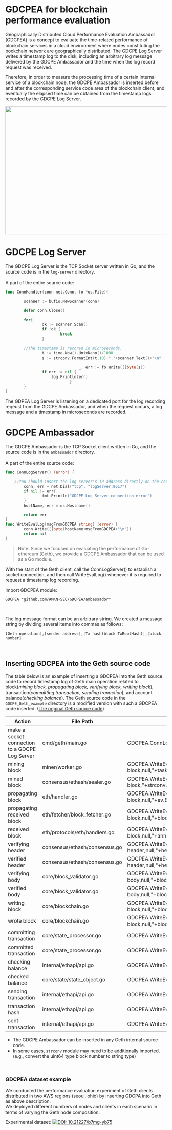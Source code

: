 # GDCPEA for blockchain performance evaluation
Geographically Distributed Cloud Performance Evaluation Ambassador (GDCPEA) is a concept to evaluate the time-related performance of blockchain services in a cloud environment where nodes constituting the bockchain network are geographically distributed. The GDCPE Log Server writes a timestamp log to the disk, including an arbitrary log message delivered by the GDCPE Ambassador and the time when the log record request was received.

Therefore, in order to measure the processing time of a certain internal service of a blockchain node, the GDCPE Ambassador is inserted before and after the corresponding service code area of the blockchain client, and eventually the elapsed time can be obtained from the timestamp logs recorded by the GDCPE Log Server.

<img src="https://github.com/tykim0402/GDCPEA/blob/main/GDCPEAmbassador.jpg?raw=true" width="750" height="400"> 
<br>

# GDCPE Log Server
The GDCPE Log Server is the TCP Socket server written in Go, and the source code is in the `log-server` directory.  
<br>
A part of the entire source code:
```go
func ConnHandler(conn net.Conn, fo *os.File){

        scanner := bufio.NewScanner(conn)

        defer conn.Close()

        for{
                ok := scanner.Scan()
                if !ok {
                        break
                }
		
		//The timestamp is recored in microseconds.
                t := time.Now().UnixNano()/1000
                s := strconv.FormatInt(t,10)+","+scanner.Text()+"\n"
                
								_, err := fo.Write([]byte(s))
                if err != nil {
	                log.Println(err)
						    }
        }
}
```
The GDPEA Log Server is listening on a dedicated port for the log recording reqeust from the GDCPE Ambassador, and when the request occurs, a log message and a timestamp in microseconds are recorded.
<br>

# GDCPE Ambassador
The GDCPE Ambassador is the TCP Socket client written in Go, and the source code is in the `ambassador` directory.  
<br>
A part of the entire source code:
```go
func ConnLogServer() (error) {

	//You should insert the log server's IP address directly on the code or map it to the DNS address within the host file.
        conn, err = net.Dial("tcp", "logServer:9617")
        if nil != err{
                fmt.Println("GDCPE Log Server connection error")
        }
        hostName, err = os.Hostname()

        return err
}
func WriteEvalLog(msgFromGDCPEA string) (error) {
        conn.Write([]byte(hostName+msgFromGDCPEA+"\n"))
        return nil
}
```
> Note: Since we focused on evaluating the performance of Go-ethereum (Geth), we provide a GDCPE Ambassador that can be used as a Go module.

With the start of the Geth client, call the ConnLogServer() to establish a socket connection, and then call WriteEvalLog() whenever it is required to request a timestamp log recording. 

Import GDCPEA module:
```angular2
GDCPEA "github.com/AMKN-SEC/GDCPEA/ambassador"
```

<br>

The log message format can be an arbitrary string. We created a message string by dividing several items into commas as follows:
```angular2
[Geth operation],[sender address],[Tx hash(block TxRootHash)],[block number]
```
<br>

## Inserting GDCPEA into the Geth source code
The table below is an example of inserting a GDCPEA into the Geth source code to record timestamp log of Geth main operation related to block(_mining block, propagating block, verifying block, writing block_), transaction(_committing transaction, sending tranaction_), and account balance(_checking balance_).
The Geth source code in the `GDCPE_Geth_example` directory is a modified version with such a GDCPEA code inserted. ([The original Geth source code](https://github.com/ethereum/go-ethereum.git))

| Action | File Path | GDCPEA Code / Log Message (Example) |
| --- | --- | --- |
| make a socket connection to a GDCPE Log Server | cmd/geth/main.go | GDCPEA.ConnLogServer() |
| mining block | miner/worker.go | GDCPEA.WriteEvalLog(",mining block,null,"+task.block.TxHash().String()+","+strconv.FormatUint(task.block.NumberU64(),10)) |
| mined block | consensus/ethash/sealer.go | GDCPEA.WriteEvalLog(",mined block,"+strconv.FormatInt(attempts,10)+","+block.TxHash().String()+","+strconv.FormatUint(number,10)) |
| propagating block | eth/handler.go | GDCPEA.WriteEvalLog(",propagating block,null,"+ev.Block.TxHash().String()+","+strconv.FormatUint(ev.Block.NumberU64(),10)) |
| propagating received block | eth/fetcher/block_fetcher.go | GDCPEA.WriteEvalLog(",propagating received block,null,"+block.Header().TxHash.String()+","+strconv.FormatUint(block.Header().Number.Uint64(),10)) |
| received block | eth/protocols/eth/handlers.go | GDCPEA.WriteEvalLog(",received block,null,"+ann.Block.TxHash().String()+","+strconv.FormatUint(ann.Block.NumberU64(),10)) |
| verifying header | consensus/ethash/consensus.go | GDCPEA.WriteEvalLog(",verifying header,null,"+header.TxHash.String()+","+strconv.FormatUint(header.Number.Uint64(),10)) |
| verified header | consensus/ethash/consensus.go | GDCPEA.WriteEvalLog(",verified header,null,"+header.TxHash.String()+","+strconv.FormatUint(header.Number.Uint64(),10)) |
| verifying body | core/block_validator.go | GDCPEA.WriteEvalLog(",verifying body,null,"+block.TxHash().String()+","+strconv.FormatUint(block.NumberU64(),10)) |
| verified body | core/block_validator.go | GDCPEA.WriteEvalLog(",verified body,null,"+block.TxHash().String()+","+strconv.FormatUint(block.NumberU64(),10)) |
| writing block | core/blockchain.go | GDCPEA.WriteEvalLog(",writing block,null,"+block.TxHash().String()+","+strconv.FormatUint(block.NumberU64(),10)) |
| wrote block | core/blockchain.go | GDCPEA.WriteEvalLog(",wrote block,null,"+block.TxHash().String()+","+strconv.FormatUint(block.NumberU64(),10)) |
| committing transaction | core/state_processor.go | GDCPEA.WriteEvalLog(",committing transaction,"+msg.From().String()+","+tx.Hash().String()+",null") |
| committed transaction | core/state_processor.go | GDCPEA.WriteEvalLog(",committed transaction,"+msg.From().String()+","+tx.Hash().String()+",null") |
| checking balance | internal/ethapi/api.go | GDCPEA.WriteEvalLog(",checking balance,"+address.String()+",null,null") |
| checked balance | core/state/state_object.go | GDCPEA.WriteEvalLog(",checked balance,"+s.address.String()+",null,null") |
| sending transaction | internal/ethapi/api.go | GDCPEA.WriteEvalLog(",sending transaction,"+args.From.String()+",null,null") |
| transaction hash | internal/ethapi/api.go | GDCPEA.WriteEvalLog(",transaction hash,"+args.From.String()+","+signed.Hash().String()+",null") |
| sent transaction | internal/ethapi/api.go | GDCPEA.WriteEvalLog(",sent transaction,null,"+tx.Hash().String()+",null") |

- The GDCPE Ambassador can be inserted in any Geth internal source code.
- In some cases, `strconv` module may need to be additionally imported. (e.g., convert the uint64 type block number to string type)
<br>

### GDCPEA dataset example
We conducted the performance evaluation experiment of Geth clients distributed in two AWS regions (seoul, ohio) by inserting GDCPA into Geth as above description.  
We deployed different numbers of nodes and clients in each scenario in terms of varying the Geth node composition.  

Experimental dataset: [![DOI: 10.21227/b7mg-yb75](https://zenodo.org/badge/doi/10.21227/b7mg-yb75.svg)](https://dx.doi.org/10.21227/b7mg-yb75)
